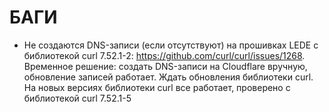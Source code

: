 # БАГИ

- Не создаются DNS-записи (если отсутствуют) на прошивках LEDE с библиотекой curl 7.52.1-2: https://github.com/curl/curl/issues/1268. Временное решение: создать DNS-записи на Cloudflare вручную, обновление записей работает. Ждать обновления библиотеки curl.
На новых версиях библиотеки curl все работает, проверено с библиотекой curl 7.52.1-5
